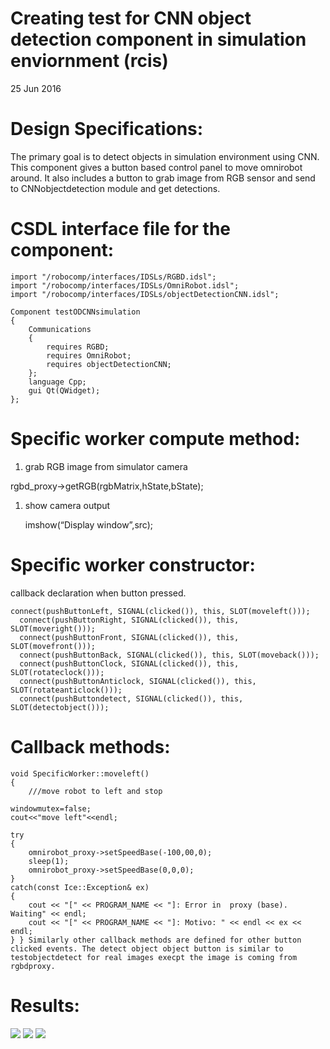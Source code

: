 # Creating test for CNN object detection component in simulation enviornment (rcis)

25 Jun 2016

# Design Specifications:

The primary goal is to detect objects in simulation environment using CNN. This component gives a button based control panel to move omnirobot around. It also includes a button to grab image from RGB sensor and send to CNNobjectdetection module and get detections.

# CSDL interface file for the component:


```
import "/robocomp/interfaces/IDSLs/RGBD.idsl";
import "/robocomp/interfaces/IDSLs/OmniRobot.idsl";
import "/robocomp/interfaces/IDSLs/objectDetectionCNN.idsl";

Component testODCNNsimulation
{
	Communications
	{
		requires RGBD;
		requires OmniRobot;
		requires objectDetectionCNN;
	};
	language Cpp;
	gui Qt(QWidget);
};

```


# Specific worker compute method:

1.  grab RGB image from simulator camera

rgbd_proxy->getRGB(rgbMatrix,hState,bState);

1.  show camera output

    imshow(“Display window”,src);

# Specific worker constructor:

callback declaration when button pressed.


```
connect(pushButtonLeft, SIGNAL(clicked()), this, SLOT(moveleft()));
  connect(pushButtonRight, SIGNAL(clicked()), this, SLOT(moveright()));
  connect(pushButtonFront, SIGNAL(clicked()), this, SLOT(movefront()));
  connect(pushButtonBack, SIGNAL(clicked()), this, SLOT(moveback()));
  connect(pushButtonClock, SIGNAL(clicked()), this, SLOT(rotateclock()));
  connect(pushButtonAnticlock, SIGNAL(clicked()), this, SLOT(rotateanticlock()));
  connect(pushButtondetect, SIGNAL(clicked()), this, SLOT(detectobject()));

```


# Callback methods:


```
void SpecificWorker::moveleft()
{
	///move robot to left and stop		

windowmutex=false;
cout<<"move left"<<endl;

try
{
	omnirobot_proxy->setSpeedBase(-100,00,0);
	sleep(1);	
    omnirobot_proxy->setSpeedBase(0,0,0);
}
catch(const Ice::Exception& ex)
{
	cout << "[" << PROGRAM_NAME << "]: Error in  proxy (base). Waiting" << endl;
	cout << "[" << PROGRAM_NAME << "]: Motivo: " << endl << ex << endl;
} } Similarly other callback methods are defined for other button clicked events. The detect object object button is similar to testobjectdetect for real images execpt the image is coming from rgbdproxy.

```


# Results:

![](images/week5/week5_Simulation1.png) ![](images/week5/week5_Simulation2.png) ![](images/week5/week5_Simulation3.png)
